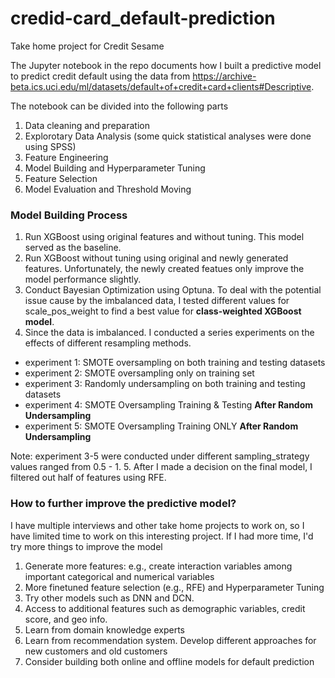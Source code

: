 # credid-card_default-prediction
Take home project for Credit Sesame

The Jupyter notebook in the repo documents how I built a predictive model to predict credit default using the data from https://archive-beta.ics.uci.edu/ml/datasets/default+of+credit+card+clients#Descriptive.

The notebook can be divided into the following parts
1. Data cleaning and preparation
2. Explorotary Data Analysis (some quick statistical analyses were done using SPSS)
3. Feature Engineering
4. Model Building and Hyperparameter Tuning
5. Feature Selection
6. Model Evaluation and Threshold Moving

### Model Building Process
1. Run XGBoost using original features and without tuning. This model served as the baseline.
2. Run XGBoost without tuning using original and newly generated features. Unfortunately, the newly created featues only improve the model performance slightly.
3. Conduct Bayesian Optimization using Optuna. To deal with the potential issue cause by the imbalanced data, I tested different values for scale_pos_weight to find a best value for **class-weighted XGBoost model**.
4. Since the data is imbalanced. I conducted a series experiments on the effects of different resampling methods.
- experiment 1: SMOTE oversampling on both training and testing datasets
- experiment 2: SMOTE oversampling only on training set
- experiment 3: Randomly undersampling on both training and testing datasets
- experiment 4: SMOTE Oversampling Training & Testing **After Random Undersampling**
- experiment 5: SMOTE Oversampling Training ONLY **After Random Undersampling**
 
 Note: experiment 3-5 were conducted under different sampling_strategy values ranged from 0.5 - 1.
5. After I made a decision on the final model, I filtered out half of features using RFE.

### How to further improve the predictive model?
I have multiple interviews and other take home projects to work on, so I have limited time to work on this interesting project.
If I had more time, I'd try more things to improve the model

1. Generate more features: e.g., create interaction variables among important categorical and numerical variables
2. More finetuned feature selection (e.g., RFE) and Hyperparameter Tuning
3. Try other models such as DNN and DCN.
4. Access to additional features such as demographic variables, credit score, and geo info.
5. Learn from domain knowledge experts
6. Learn from recommendation system. Develop different approaches for new customers and old customers
7. Consider building both online and offline models for default prediction
